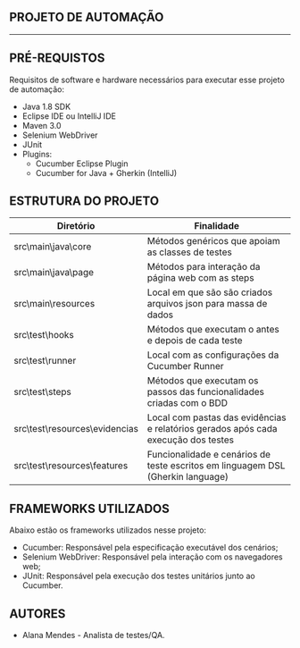## PROJETO DE AUTOMAÇÃO
----

PRÉ-REQUISTOS
----
Requisitos de software e hardware necessários para executar esse projeto de automação:
  - Java 1.8 SDK
  - Eclipse IDE ou IntelliJ IDE
  - Maven 3.0
  - Selenium WebDriver
  - JUnit 
  - Plugins:
      - Cucumber Eclipse Plugin
      - Cucumber for Java + Gherkin (IntelliJ)
  
ESTRUTURA DO PROJETO
---
 
 | Diretório                         | Finalidade                                                                         |
 ------                              |--------                                                                            |
 | src\main\java\core                | Métodos genéricos que apoiam as classes de testes                                  |
 | src\main\java\page                | Métodos para interação da página web com as steps                                  |
 | src\main\resources                | Local em que são são criados arquivos json para massa de dados                     |
 | src\test\hooks                    | Métodos que executam o antes e depois de cada teste                                |
 | src\test\runner                   | Local com as configurações da Cucumber Runner                                      |
 | src\test\steps                    | Métodos que executam os passos das funcionalidades criadas com o BDD               |
 | src\test\resources\evidencias     | Local com pastas das evidências e relatórios gerados após cada execução dos testes |
 | src\test\resources\features       | Funcionalidade e cenários de teste escritos em linguagem DSL (Gherkin language)    |

 FRAMEWORKS UTILIZADOS
 ------
 Abaixo estão os frameworks utilizados nesse projeto:
  - Cucumber: Responsável pela especificação executável dos cenários;
  - Selenium WebDriver: Responsável pela interação com os navegadores web;
  - JUnit: Responsável pela execução dos testes unitários junto ao Cucumber.
  
 AUTORES
 -------
  - Alana Mendes - Analista de testes/QA.
